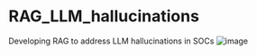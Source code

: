 # RAG_LLM_hallucinations
 Developing RAG to address LLM hallucinations in SOCs
![image](https://github.com/user-attachments/assets/4227c17b-a781-48ee-a7f2-b7bd84d9487d)
